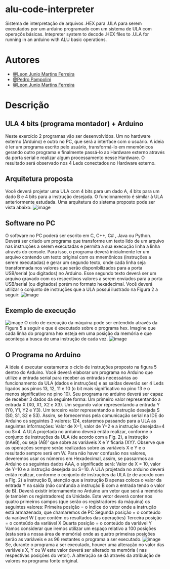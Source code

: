 # alu-code-interpreter
Sistema de interpretação de arquivos .HEX para .ULA para serem executados por um arduino programado com um sistema de ULA com operaçõs básicas. Intepreter system to decode .HEX files to .ULA for running in an arduino with ALU basic operations. 
# Autores
- [@Leon Junio Martins Ferreira](https://www.github.com/leon-junio)
- [@Pedro Pampolini](https://github.com/PedroPampolini)
- [@Leon Junio Martins Ferreira](https://github.com/GustavGomes)
# Descrição
## ULA 4 bits (programa montador) + Arduino
Neste exercício 2 programas vão ser desenvolvidos. Um no hardware externo (Arduino) e outro no PC, que será a interface com o usuário. A ideia é ler um programa escrito pelo usuário, transformá-lo em mnemônicos gerando outro programa e finalmente passá-lo ao Hardware externo através da porta serial e realizar algum processamento nesse Hardware. O resultado será observado nos 4 Leds conectados no Hardware externo.
## Arquitetura proposta
Você deverá projetar uma ULA com 4 bits para um dado A, 4 bits para um dado B e 4 bits para a instrução desejada. O funcionamento é similar à ULA anteriormente estudada.
Uma arquitetura do sistema proposto pode ser vista abaixo:
![image](https://github.com/Bois-Barganhados-Studio/alu-code-interpreter/assets/59715756/c8be4413-07b1-459a-bab8-6151277b9dc5)
## Software no PC
O software no PC poderá ser escrito em C, C++, C# , Java ou Python.
Deverá ser criado um programa que transforme um texto lido de um arquivo nas instruções a serem executadas e permita a sua execução linha a linha através do console. Para isso, o programa deverá inicialmente ler um arquivo contendo um texto original com os mnemônicos (instruções a serem executadas) e gerar um segundo texto, onde cada linha seja transformada nos valores que serão disponibilizados para a porta USB/serial (ou digitados) no Arduino. Esse segundo texto deverá ser um arquivo gravado com os respectivos valores a serem enviados para a porta USB/serial (ou digitados) porém no formato hexadecimal.
Você deverá utilizar o conjunto de instruções que a ULA possui ilustrado na Figura 2 a seguir:
![image](https://github.com/Bois-Barganhados-Studio/alu-code-interpreter/assets/59715756/f1f8a2c8-39c0-43b1-9d54-5a397ce3e7a8)
## Exemplo de execução
![image](https://github.com/Bois-Barganhados-Studio/alu-code-interpreter/assets/59715756/afe17a56-1aa5-4843-a15d-66c3ee354a09)
O ciclo de execução da máquina pode ser entendido através da Figura 5 a seguir e que é executado sobre o programa hex. Imagine que cada linha do programa hex esteja em uma posição da memória e que aconteça a busca de uma instrução de cada vez.
![image](https://github.com/Bois-Barganhados-Studio/alu-code-interpreter/assets/59715756/aa26efd8-26c4-40bf-b735-b09c68714c8b)

## O Programa no Arduino
A ideia é executar exatamente o ciclo de instruções proposto na figura 5 dentro do Arduino.
Você deverá elaborar um programa no Arduino que utilize a entrada serial para receber as entradas necessárias ao funcionamento da ULA (dados e instruções) e as saídas deverão ser 4 Leds ligados aos pinos 13, 12, 11 e 10 (o bit mais significativo no pino 13 e o menos significativo no pino 10).
Seu programa no arduino deverá ser capaz de receber 3 dados da seguinte forma:
Um primeiro valor representando a entrada X (X0, X1, X2 e X3).
Um segundo valor representando a entrada Y (Y0, Y1, Y2 e Y3).
Um terceiro valor representando a instrução desejada S (S0, S1, S2 e S3).
Assim, se fornecermos pela comunicação serial na IDE do Arduino os seguintes 3 valores:
124, estaremos passando para a ULA as seguintes informações:
Valor de X=1, valor de Y=2 e a instrução desejada=4 ou S=4. A ULA projetada no arduino deverá então realizar, conforme o conjunto de instruções da ULA (de acordo com a Fig. 2), a instrução (nAeB), ou seja (AB)’ que sobre as variáveis X e Y ficaria (XY)’.
Observe que as operações sempre serão realizadas sobre as variáveis X e Y e o resultado sempre será em W.
Para não haver confusão nos valores, deveremos usar os números em Hexadecimal, assim, se passarmos ao Arduino os seguintes dados AAA, o significado será:
Valor de X = 10, valor de Y=10 e a instrução desejada ou S=10. A ULA projetada no arduino deverá então realizar, conforme o conjunto de instruções da ULA (e de acordo com a Fig. 2) a instrução B, atenção que a instrução B apenas coloca o valor da entrada Y na saída (não confunda a instrução B com a entrada tendo o valor de B).
Deverá existir internamente no Arduino um vetor que será a memória (e também os registradores) da Unidade.
Este vetor deverá conter nos quatro primeiros campos (que serão os registradores da máquina) os seguintes valores:
Primeira posição = o índice do vetor onde a instrução está armazenada, que chamaremos de PC
Segunda posição = o conteúdo da variável W ( que contém os resultados das operações)
Terceira posição = o conteúdo da variável X
Quarta posição = o conteúdo da variável Y
Vamos considerar que iremos utilizar um espaço relativo a 100 posições (esta será a nossa área de memória) onde as quatro primeiras posições serão as variáveis e as 96 restantes o programa a ser executado.
![image](https://github.com/Bois-Barganhados-Studio/alu-code-interpreter/assets/59715756/aa164101-9b1e-41a1-b68a-7f776131de14)
Se, durante o programa a ser executado, houver uma alteração no valor das variáveis X, Y ou W este valor deverá ser alterado na memória ( nas respectivas posições do vetor). A alteração se dá através da atribuição de valores no programa fonte original.
